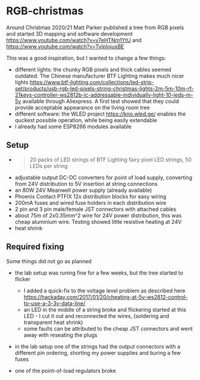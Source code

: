 # RGB-christmas

Around Christmas 2020/21 Matt Parker published  a tree from RGB pixels and started 3D mapping and software development
https://www.youtube.com/watch?v=v7eHTNm1YtU and 
https://www.youtube.com/watch?v=TvlpIojusBE

This was a good inspiration, but I wanted to change a few things:

- different lights: the chunky RGB pixels and thick cables seemed outdated. The Chinese manufacturer BTF Lighting makes much nicer lights https://www.btf-lighting.com/collections/led-strip-set/products/usb-rgb-led-pixels-string-christmas-lights-2m-5m-10m-rf-21keys-controller-ws2812b-ic-addressable-individually-light-10-leds-m-5v available through Aliexpress. A first test showed that they could provide acceptable appearance on the living room tree
- different software: the WLED project https://kno.wled.ge/ enables the quckest possible operation, while being easily extendable
- I already had some ESP8266 modules available


## Setup

- >20 packs of LED strings of BTF Lighting fairy pixel LED strings, 50 LEDs per string
- adjustable output DC-DC converters for point of load supply, converting from 24V distribution to 5V insertion at string connections
- an 80W 24V Meanwell power supply (already available)
- Phoenix Contact PTFIX 12x distribution blocks for easy wiring
- 200mA fuses and wired fuse holders in each distribution wire
- 2 pin and 3 pin male/female JST connectors with attached cables
- about 75m of 2x0.35mm^2 wire for 24V power distribution, this was cheap aluminium wire. Testing showed little resistive heating at 24V 
- heat shrink



## Required fixing

Some things did not go as planned
- the lab setup was runing fine for a few weeks, but the tree started to flicker
  - I added a quick-fix to the voltage level problem as described here https://hackaday.com/2017/01/20/cheating-at-5v-ws2812-control-to-use-a-3-3v-data-line/
  - an LED in the middle of a string broke and flickering started at this LED - I cut it out and reconnected the wires, (soldering and transparent heat shrink)
  - some faults can be attributed to the cheap JST connectors and went away with reseating the plugs

- in the lab setup one of the strings had the output connectors with a different pin ordering, shorting my power supplies and buring a few fuses
- one of the point-of-load regulators broke
